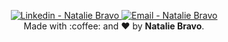 <p align="center">
<a href="https://www.linkedin.com/in/nataliebravo/" target="_blank" >
  <img alt="Linkedin - Natalie Bravo" src="https://img.shields.io/badge/Linkedin--%23F8952D?style=social&logo=linkedin">
</a>
<a href="mailto:natalie.bravo@ice.ufjf.br" target="_blank" >
  <img alt="Email - Natalie Bravo" src="https://img.shields.io/badge/Email--%23F8952D?style=social&logo=gmail">
</a> 
<br/>
  Made with :coffee: and ❤️ by <b>Natalie Bravo</b>.
<p/>

<link rel="stylesheet" href="https://maxcdn.bootstrapcdn.com/font-awesome/4.5.0/css/font-awesome.min.css">
<a href="whatsapp://send?phone=14384766790" class="float" target="_blank">
<i class="fa fa-whatsapp my-float"></i>
</a>
